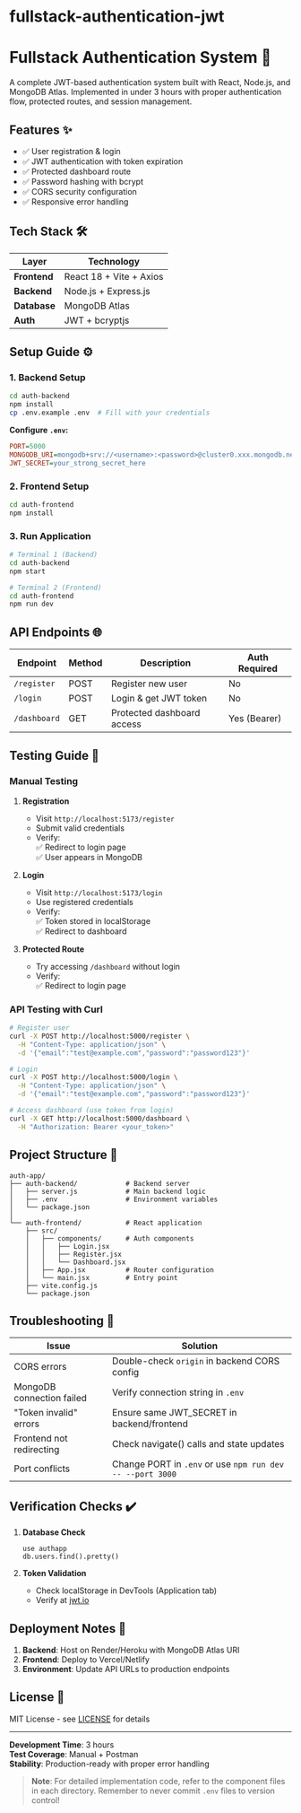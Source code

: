 # fullstack-authentication-jwt

# Fullstack Authentication System 🔐  


A complete JWT-based authentication system built with React, Node.js, and MongoDB Atlas. Implemented in under 3 hours with proper authentication flow, protected routes, and session management.

## Features ✨
- ✅ User registration & login
- ✅ JWT authentication with token expiration
- ✅ Protected dashboard route
- ✅ Password hashing with bcrypt
- ✅ CORS security configuration
- ✅ Responsive error handling

## Tech Stack 🛠️
| Layer        | Technology               |
|--------------|--------------------------|
| **Frontend** | React 18 + Vite + Axios  |
| **Backend**  | Node.js + Express.js     |
| **Database** | MongoDB Atlas            |
| **Auth**     | JWT + bcryptjs           |

## Setup Guide ⚙️

### 1. Backend Setup
```bash
cd auth-backend
npm install
cp .env.example .env  # Fill with your credentials
```

**Configure `.env`:**
```ini
PORT=5000
MONGODB_URI=mongodb+srv://<username>:<password>@cluster0.xxx.mongodb.net/authapp
JWT_SECRET=your_strong_secret_here
```

### 2. Frontend Setup
```bash
cd auth-frontend
npm install
```

### 3. Run Application
```bash
# Terminal 1 (Backend)
cd auth-backend
npm start

# Terminal 2 (Frontend)
cd auth-frontend
npm run dev
```

## API Endpoints 🌐
| Endpoint     | Method | Description                | Auth Required |
|--------------|--------|----------------------------|---------------|
| `/register`  | POST   | Register new user          | No            |
| `/login`     | POST   | Login & get JWT token      | No            |
| `/dashboard` | GET    | Protected dashboard access | Yes (Bearer)  |

## Testing Guide 🧪
### Manual Testing
1. **Registration**  
   - Visit `http://localhost:5173/register`  
   - Submit valid credentials  
   - Verify:  
     ✅ Redirect to login page  
     ✅ User appears in MongoDB  

2. **Login**  
   - Visit `http://localhost:5173/login`  
   - Use registered credentials  
   - Verify:  
     ✅ Token stored in localStorage  
     ✅ Redirect to dashboard  

3. **Protected Route**  
   - Try accessing `/dashboard` without login  
   - Verify:  
     ✅ Redirect to login page  

### API Testing with Curl
```bash
# Register user
curl -X POST http://localhost:5000/register \
  -H "Content-Type: application/json" \
  -d '{"email":"test@example.com","password":"password123"}'

# Login
curl -X POST http://localhost:5000/login \
  -H "Content-Type: application/json" \
  -d '{"email":"test@example.com","password":"password123"}'

# Access dashboard (use token from login)
curl -X GET http://localhost:5000/dashboard \
  -H "Authorization: Bearer <your_token>"
```

## Project Structure 📂
```
auth-app/
├── auth-backend/            # Backend server
│   ├── server.js            # Main backend logic
│   ├── .env                 # Environment variables
│   └── package.json
│
└── auth-frontend/           # React application
    ├── src/
    │   ├── components/      # Auth components
    │   │   ├── Login.jsx
    │   │   ├── Register.jsx
    │   │   └── Dashboard.jsx
    │   ├── App.jsx          # Router configuration
    │   └── main.jsx         # Entry point
    ├── vite.config.js
    └── package.json
```

## Troubleshooting 🚨
| Issue                        | Solution |
|------------------------------|----------|
| CORS errors                  | Double-check `origin` in backend CORS config |
| MongoDB connection failed    | Verify connection string in `.env` |
| "Token invalid" errors       | Ensure same JWT_SECRET in backend/frontend |
| Frontend not redirecting     | Check navigate() calls and state updates |
| Port conflicts               | Change PORT in `.env` or use `npm run dev -- --port 3000` |

## Verification Checks ✔️
1. **Database Check**  
   ```mongodb
   use authapp
   db.users.find().pretty()
   ```

2. **Token Validation**  
   - Check localStorage in DevTools (Application tab)
   - Verify at [jwt.io](https://jwt.io)

## Deployment Notes 🚀
1. **Backend**: Host on Render/Heroku with MongoDB Atlas URI  
2. **Frontend**: Deploy to Vercel/Netlify  
3. **Environment**: Update API URLs to production endpoints

## License 📄
MIT License - see [LICENSE](LICENSE) for details

---

**Development Time**: 3 hours  
**Test Coverage**: Manual + Postman  
**Stability**: Production-ready with proper error handling  

> **Note**: For detailed implementation code, refer to the component files in each directory. Remember to never commit `.env` files to version control!
